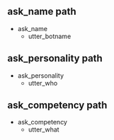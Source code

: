## ask_name path
* ask_name
  - utter_botname

## ask_personality path
* ask_personality
  - utter_who

## ask_competency path
* ask_competency
  - utter_what

